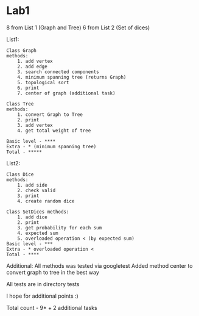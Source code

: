 # Lab1 
8 from List 1 (Graph and Tree)
6 from List 2 (Set of dices)

List1:

	Class Graph 
	methods:
		1. add vertex
		2. add edge
		3. search connected components 
		4. minimum spanning tree (returns Graph)
		5. topological sort
		6. print
		7. center of graph (additional task)

	Class Tree 
	methods:
		1. convert Graph to Tree
		2. print
		3. add vertex
		4. get total weight of tree

	Basic level - ****
	Extra - * (minimum spanning tree)
	Total - *****

List2:

	Class Dice
	methods:
		1. add side
		2. check valid
		3. print
		4. create random dice

	Class SetDices methods:
		1. add dice
		2. print
		3. get probability for each sum
		4. expected sum
		5. overloaded operation < (by expected sum)	 
	Basic level - ***
	Extra - * overloaded operation <
	Total - ****

Additional:
All methods was tested via googletest
Added method center to convert graph to tree in the best way

All tests are in directory tests

I hope for additional points :)

Total count - 9* + 2 additional tasks


